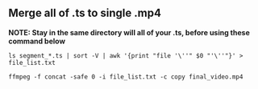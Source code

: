 ## Merge all of .ts to single .mp4
**NOTE: Stay in the same directory will all of your .ts, before using these command below**
```
ls segment_*.ts | sort -V | awk '{print "file '\''" $0 "'\''"}' > file_list.txt
```

```
ffmpeg -f concat -safe 0 -i file_list.txt -c copy final_video.mp4
```
